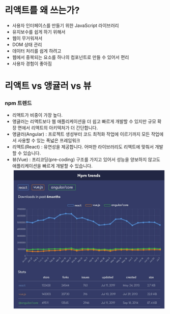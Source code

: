 
# 리액트를 왜 쓰는가?

- 사용자 인터페이스를 만들기 위한 JavaScript 라이브러리 
- 유지보수를 쉽게 하기 위해서 
- 웹이 무거워져서
- DOM 상태 관리
- 데이터 처리를 쉽게 하려고 
- 웹에서 중복되는 요소를 하나의 컴포넌트로 만들 수 있어서 편리
- 사용자 경험이 좋아짐 

# 리액트 vs 앵귤러 vs 뷰

### npm 트렌드
   - 리액트가 비중이 가장 높다.
   - 앵귤러는 리액트보다 웹 애플리케이션을 더 쉽고 빠르게 개발할 수 있지만 규모 확장 면에서 리액트의 아키텍처가 더 간단합니다.
   - 앵귤러(Angular) : 프로젝트 생성부터 코드 최적화 작업에 이르기까지 모든 작업에서 사용할 수 있는 폭넓은 프레임워크
   - 리액트(React) : 유연성을 제공합니다. 어떠한 라이브러리도 리액트에 맞춰서 개발할 수 있습니다.
   - 뷰(Vue) : 프리코딩(pre-coding) 구조를 가지고 있어서 성능을 양보하지 않고도 애플리케이션을 빠르게 개발할 수 있습니다.
![트렌드](1.png)
 